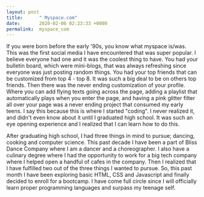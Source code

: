 ```yaml
---
layout: post
title:      " Myspace.com"
date:       2020-02-06 02:23:33 +0000
permalink:  myspace_com
---
```


If you were born before the early '90s, you know what myspace is/was. This was the first social media I have encountered that was super popular. I believe everyone had one and it was the coolest thing to have. You had your bulletin board, which were mini-blogs, that was always refreshing since everyone was just posting random things. You had your top friends that can be customized from top 4 - top 8. It was such a big deal to be on others top friends. Then there was the never ending customization of your profile. Where you can add flying texts going across the page, adding a playlist that automatically plays when you enter the page, and having a pink glitter filter all over your page was a never ending project that consumed my early teens.  I say this because this is where I started "coding". I never realized it, and didn't even know about it until I graduated high school. It was such an eye opening experience and I realized that I can learn how to do this. 

After graduating high school, I had three things in mind to pursue; dancing, cooking and computer science. This past decade I have been a part of Bliss Dance Company where I am a dancer and a choreographer. I also have a culinary degree where I had the opportunity to work for a big tech company where I helped open a handful of cafes in the company. Then I realized that I have fulfilled two out of the three things I wanted to pursue. So, this past month I have been exploring basic HTML, CSS and Javascript and finally decided to enroll for a bootcamp. I have come full circle since I will officially learn proper programming languages and surpass my teenage self.

